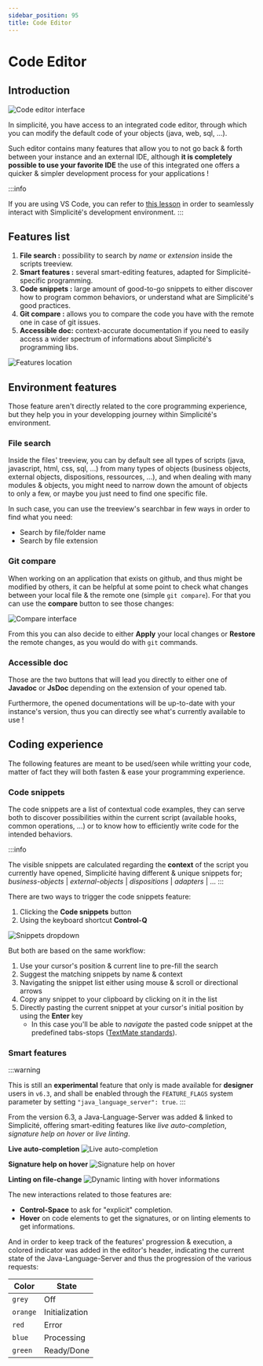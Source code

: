 ```yaml
---
sidebar_position: 95
title: Code Editor
---
```


Code Editor
===========

## Introduction

![Code editor interface](img/codeeditor/ui.png)

In simplicité, you have access to an integrated code editor, through which you can modify the default code of your objects (java, web, sql, ...).

Such editor contains many features that allow you to not go back & forth between your instance and an external IDE, although **it is completely possible to use your favorite IDE** the use of this integrated one offers a quicker & simpler development process for your applications !

:::info

If you are using VS Code, you can refer to [this lesson](docs/docs/devops/external-editor.md) in order to seamlessly interact with Simplicité's development environment.
:::

## Features list

1. **File search :** possibility to search by *name* or *extension* inside the scripts treeview.
2. **Smart features :** several smart-editing features, adapted for Simplicité-specific programming.
3. **Code snippets :** large amount of good-to-go snippets to either discover how to program common behaviors, or understand what are Simplicité's good practices.
4. **Git compare :** allows you to compare the code you have with the remote one in case of git issues.
5. **Accessible doc:** context-accurate documentation if you need to easily access a wider spectrum of informations about Simplicité's programming libs.

![Features location](img/codeeditor/features.png)

## Environment features

Those feature aren't directly related to the core programming experience, but they help you in your developping journey within Simplicité's environment. 

### File search

Inside the files' treeview, you can by default see all types of scripts (java, javascript, html, css, sql, ...) from many types of objects (business objects, external objects, dispositions, ressources, ...), and when dealing with many modules & objects, you might need to narrow down the amount of objects to only a few, or maybe you just need to find one specific file.

In such case, you can use the treeview's searchbar in few ways in order to find what you need:

- Search by file/folder name
- Search by file extension


### Git compare

When working on an application that exists on github, and thus might be modified by others, it can be helpful at some point to check what changes between your local file & the remote one (simple `git compare`). For that you can use the **compare** button to see those changes:

![Compare interface](img/codeeditor/compare.png)

From this you can also decide to either **Apply** your local changes or **Restore** the remote changes, as you would do with `git` commands.

### Accessible doc

Those are the two buttons that will lead you directly to either one of **Javadoc** or **JsDoc** depending on the extension of your opened tab.

Furthermore, the opened documentations will be up-to-date with your instance's version, thus you can directly see what's currently available to use !

## Coding experience

The following features are meant to be used/seen while writting your code, matter of fact they will both fasten & ease your programming experience.

### Code snippets

The code snippets are a list of contextual code examples, they can serve both to discover possibilities within the current script (available hooks, common operations, ...) or to know how to efficiently write code for the intended behaviors.

:::info

The visible snippets are calculated regarding the **context** of the script you currently have opened, Simplicité having different & unique snippets for; &nbsp; *business-objects* | *external-objects* | *dispositions* | *adapters* | ...
:::

There are two ways to trigger the code snippets feature:

1. Clicking the **Code snippets** button
2. Using the keyboard shortcut **Control-Q**

![Snippets dropdown](img/codeeditor/snippets.png)

But both are based on the same workflow:

1. Use your cursor's position & current line to pre-fill the search
2. Suggest the matching snippets by name & context
3. Navigating the snippet list either using mouse & scroll or directional arrows
4. Copy any snippet to your clipboard by clicking on it in the list
5. Directly pasting the current snippet at your cursor's initial position by using the **Enter** key
   - In this case you'll be able to *navigate* the pasted code snippet at the predefined tabs-stops ([TextMate standards](https://macromates.com/textmate/manual/snippets)).

### Smart features

:::warning

This is still an **experimental** feature that only is made available for **designer** users in `v6.3`, and shall be enabled through the `FEATURE_FLAGS` system parameter by setting `"java_language_server": true`.
:::

From the version 6.3, a Java-Language-Server was added & linked to Simplicité, offering smart-editing features like *live auto-completion*, *signature help on hover* or *live linting*.

**Live auto-completion**
![Live auto-completion](img/codeeditor/completion.png)

**Signature help on hover**
![Signature help on hover](img/codeeditor/signaturehelp.png)

**Linting on file-change**
![Dynamic linting with hover informations](img/codeeditor/linting.png)

The new interactions related to those features are:

- **Control-Space** to ask for "explicit" completion.
- **Hover** on code elements to get the signatures, or on linting elements to get informations.

And in order to keep track of the features' progression & execution, a colored indicator was added in the editor's header, indicating the current state of the Java-Language-Server and thus the progression of the various requests:

| Color | State |
|-------|-------|
| `grey` | Off |
| `orange` | Initialization |
| `red` | Error |
| `blue` | Processing |
| `green` | Ready/Done |